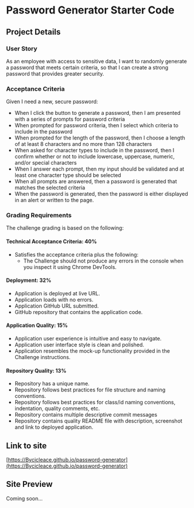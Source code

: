 # Password Generator Starter Code

## Project Details


### User Story
As an employee with access to sensitive data, I want to randomly generate a password that meets certain criteria, so that I can create a strong password that provides greater security.

### Acceptance Criteria
Given I need a new, secure password:
- When I click the button to generate a password, then I am presented with a series of prompts for password criteria
- When prompted for password criteria, then I select which criteria to include in the password
- When prompted for the length of the password, then I choose a length of at least 8 characters and no more than 128 characters
- When asked for character types to include in the password, then I confirm whether or not to include lowercase, uppercase, numeric, and/or special characters
- When I answer each prompt, then my input should be validated and at least one character type should be selected
- When all prompts are answered, then a password is generated that matches the selected criteria
- When the password is generated, then the password is either displayed in an alert or written to the page.

### Grading Requirements
The challenge grading is based on the following:

#### Technical Acceptance Criteria: 40%
- Satisfies the acceptance criteria plus the following:
    - The Challenge should not produce any errors in the console when you inspect it using Chrome DevTools.

#### Deployment: 32%
- Application is deployed at live URL.
- Application loads with no errors.
- Application GitHub URL submitted.
- GitHub repository that contains the application code.

#### Application Quality: 15%
- Application user experience is intuitive and easy to navigate.
- Application user interface style is clean and polished.
- Application resembles the mock-up functionality provided in the Challenge instructions.

#### Repository Quality: 13%
- Repository has a unique name.
- Repository follows best practices for file structure and naming conventions.
- Repository follows best practices for class/id naming conventions, indentation, quality comments, etc.
- Repository contains multiple descriptive commit messages
- Repository contains quality README file with description, screenshot and link to deployed application.

## Link to site
[https://Bycicleace.github.io/password-generator](https://Bycicleace.github.io/password-generator)

## Site Preview
Coming soon...
